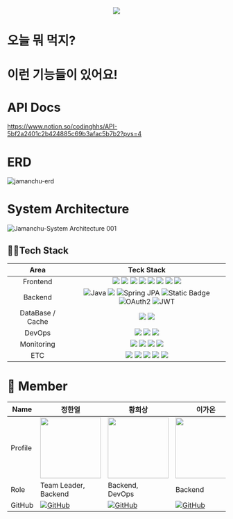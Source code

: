 <div align="center">
  <img src="https://github.com/user-attachments/assets/a2ccf60f-8c67-4bf5-99a7-74e64fe1e562"/>
</div>

# 오늘 뭐 먹지?

# 이런 기능들이 있어요!

# API Docs
https://www.notion.so/codinghhs/API-5bf2a2401c2b424885c69b3afac5b7b2?pvs=4


# ERD
![jamanchu-erd](https://github.com/user-attachments/assets/9cefdef3-1f6e-42f5-98e3-d02be66fe339)

# System Architecture
![Jamanchu-System Architecture 001](https://github.com/user-attachments/assets/f2dad54d-19a2-48f1-b27e-8891d242aa53)

## 👩‍💻Tech Stack
|Area|Teck Stack|
|:----:|:-------:|
|Frontend|<img src="https://img.shields.io/badge/react-61DAFB?style=for-the-badge&logo=react&logoColor=white"> <img src="https://img.shields.io/badge/TypeScript-3178C6.svg?style=for-the-badge&logo=TypeScript&logoColor=white"> <img src="https://img.shields.io/badge/Vite-646CFF.svg?&style=for-the-badge&logo=vite&logoColor=white"> <img src="https://img.shields.io/badge/tailwindcss-06B6D4?style=for-the-badge&logo=tailwindcss&logoColor=white"> <img src="https://img.shields.io/badge/Redux-764ABC?style=for-the-badge&amp;logo=Redux&amp;logoColor=white"> <img src="https://img.shields.io/badge/eslint-4B32C3?style=for-the-badge&logo=eslint&logoColor=white"> <img src="https://img.shields.io/badge/prettier-F7B93E?style=for-the-badge&logo=prettier&logoColor=white"> <img src="https://img.shields.io/badge/react_router-CA4245?style=for-the-badge&logo=reactrouter&logoColor=white">|
|Backend|<img src="https://img.shields.io/badge/Java-orange?style=for-the-badge&logo=openjdk&logoColor=white" alt="Java"> <img src="https://img.shields.io/badge/Spring Boot-6DB33F?style=for-the-badge&amp;logo=Spring Boot&amp;logoColor=white"> <img src="https://img.shields.io/badge/Spring%20JPA-brightgreen?style=for-the-badge&logo=spring&logoColor=white" alt="Spring JPA"> <img alt="Static Badge" src="https://img.shields.io/badge/spring%20security-6DB33F?style=for-the-badge&logo=Spring&logoColor=white&color=%236DB33F">  <img src="https://img.shields.io/badge/OAuth2-blueviolet?style=for-the-badge&logo=oauth&logoColor=white" alt="OAuth2"> <img src="https://img.shields.io/badge/JWT-gray?style=for-the-badge&logo=jsonwebtokens&logoColor=white" alt="JWT"> |
|DataBase / Cache| <img src="https://img.shields.io/badge/MySQL-4479A1?style=for-the-badge&logo=MySQL&logoColor=white"> <img src="https://img.shields.io/badge/redis-%23DD0031.svg?style=for-the-badge&logo=redis&logoColor=white">|
|DevOps|<img src="https://img.shields.io/badge/docker-2496ED?style=for-the-badge&logo=docker&logoColor=white"> <img src="https://img.shields.io/badge/nginx-009639?style=for-the-badge&logo=nginx&logoColor=white"> <img src="https://img.shields.io/badge/Jenkins-D24939?style=for-the-badge&logo=Jenkins&logoColor=white">|
|Monitoring|<img src="https://img.shields.io/badge/node_exporter-9FEF00?style=for-the-badge"> <img src="https://img.shields.io/badge/cadvisor-999999?style=for-the-badge"> <img src="https://img.shields.io/badge/grafana-F46800?style=for-the-badge&logo=grafana&logoColor=white"> <img src="https://img.shields.io/badge/prometheus-E6522C?style=for-the-badge&logo=prometheus&logoColor=white"> |
|ETC|<img src="https://img.shields.io/badge/slack-4A154B?style=for-the-badge&logo=slack&logoColor=white"> <img src="https://img.shields.io/badge/notion-000000?style=for-the-badge&logo=notion&logoColor=white"> <img src="https://img.shields.io/badge/figma-F24E1E?style=for-the-badge&logo=figma&logoColor=white"> <img src="https://img.shields.io/badge/postman-FF6C37?style=for-the-badge&logo=postman&logoColor=white"> <img src="https://img.shields.io/badge/swagger-85EA2D?style=for-the-badge&logo=swagger&logoColor=white">|

# 🧞 Member
| Name    | 정한얼 | 황희상 | 이가온 | 김다솔 | 김세훈 |
| ------- | ------ | -------| ------ | ------ | ------ |
| Profile | <img width="140px" src="https://avatars.githubusercontent.com/u/79863514?s=96&v=4"> | <img width="140px" src="https://avatars.githubusercontent.com/u/93089183?s=96&v=4"> | <img width="140px" src="https://avatars.githubusercontent.com/u/165661849?s=96&v=4"> | <img width="140px" src="https://avatars.githubusercontent.com/u/116494361?s=96&v=4"> | <img width="140px" src="https://avatars.githubusercontent.com/u/109889070?s=96&v=4"> |
| Role | Team Leader, <br/>Backend | Backend,<br/>DevOps | Backend | Frontend,<br/>Design | FrontEnd,<br/>Design |
| GitHub | [![GitHub](https://img.shields.io/badge/-jungheol-181717?style=for-the-badge&logo=github&logoColor=white)](https://github.com/jungheol) | [![GitHub](https://img.shields.io/badge/-Heesane-181717?style=for-the-badge&logo=github&logoColor=white)](https://github.com/heesane) | [![GitHub](https://img.shields.io/badge/-DlrkdhsOff-181717?style=for-the-badge&logo=github&logoColor=white)](https://github.com/DlrkdhsOff) | [![GitHub](https://img.shields.io/badge/-sol2588-181717?style=for-the-badge&logo=github&logoColor=white)](https://github.com/sol2588) | [![GitHub](https://img.shields.io/badge/-hunffy-181717?style=for-the-badge&logo=github&logoColor=white)](https://github.com/hunffy) |

